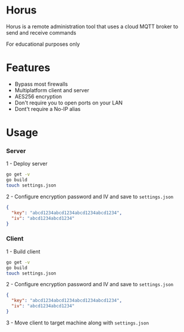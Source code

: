 # Horus
Horus is a remote administration tool that uses a cloud MQTT broker to send and receive commands

For educational purposes only

# Features
- Bypass most firewalls
- Multiplatform client and server
- AES256 encryption
- Don't require you to open ports on your LAN
- Dont't require a No-IP alias

# Usage

### Server
1 - Deploy server

```bash
go get -v
go build
touch settings.json
```

2 - Configure encryption password and IV and save to `settings.json`

```json
{
  "key": "abcd1234abcd1234abcd1234abcd1234",
  "iv": "abcd1234abcd1234"
}
```

### Client

1 - Build client
```bash
go get -v
go build
touch settings.json
```

2 - Configure encryption password and IV and save to `settings.json`

```json
{
  "key": "abcd1234abcd1234abcd1234abcd1234",
  "iv": "abcd1234abcd1234"
}
```

3 - Move client to target machine along with `settings.json`
